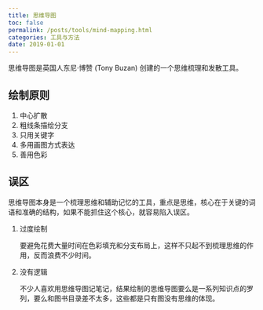 ```yaml
---
title: 思维导图
toc: false
permalink: /posts/tools/mind-mapping.html
categories: 工具与方法
date: 2019-01-01
---
```


思维导图是英国人东尼·博赞 (Tony Buzan) 创建的一个思维梳理和发散工具。

## 绘制原则

1. 中心扩散
2. 粗线条描绘分支
3. 只用关键字
4. 多用画图方式表达
5. 善用色彩

## 误区

思维导图本身是一个梳理思维和辅助记忆的工具，重点是思维，核心在于关键的词语和准确的结构，如果不能抓住这个核心，就容易陷入误区。

1. 过度绘制

   要避免花费大量时间在色彩填充和分支布局上，这样不只起不到梳理思维的作用，反而浪费不少时间。

2. 没有逻辑

    不少人喜欢用思维导图记笔记，结果绘制的思维导图要么是一系列知识点的罗列，要么和图书目录差不太多，这些都是只有图没有思维的体现。
